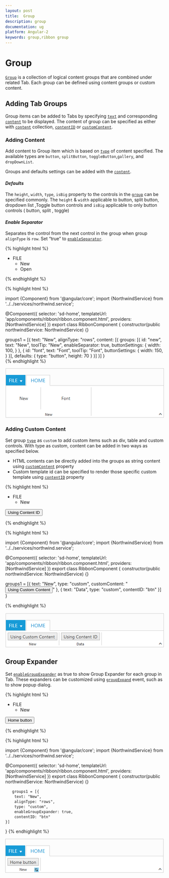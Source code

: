 ```yaml
---
layout: post
title:  Group
description: group
documentation: ug
platform: Angular-2
keywords: group,ribbon group
---
```


# Group

[`Group`](http://help.syncfusion.com/api/js/ejribbon#members:tabs-groups) is a collection of logical content groups that are combined under related Tab. Each group can be defined using content groups or custom content.

## Adding Tab Groups

Group items can be added to Tabs by specifying [`text`](http://help.syncfusion.com/api/js/ejribbon#members:tabs-groups-text) and corresponding [`content`](http://help.syncfusion.com/api/js/ejribbon#members:tabs-groups-content) to be displayed. The content of group can be specified as either with [`content`](http://help.syncfusion.com/api/js/ejribbon#members:tabs-groups-content) collection, [`contentID`](http://help.syncfusion.com/api/js/ejribbon#members:tabs-groups-contentid) or [`customContent`](http://help.syncfusion.com/api/js/ejribbon#members:tabs-groups-customcontent).

### Adding Content

Add content to Group item which is based on [`type`](http://help.syncfusion.com/api/js/ejribbon#members:tabs-groups-type) of content specified. The available types are `button`, `splitButton`, `toggleButton`,`gallery`, and `dropDownList`.

Groups and defaults settings can be added with the [`content`](http://help.syncfusion.com/api/js/ejribbon#members:tabs-groups-content).

#### _Defaults_

The `height`, `width`, `type`, `isBig` property to the controls in the [`group`](http://help.syncfusion.com/api/js/ejribbon#members:tabs-groups-content-groups) can be specified commonly.
The `height` & `width` applicable to button, split button, dropdown list ,Toggle button controls and `isBig` applicable to only button controls ( button, split , toggle)

#### _Enable Separator_ 

Separates the control from the next control in the group when group `alignType` is `row`. Set “true” to [`enableSeparator`](http://help.syncfusion.com/api/js/ejribbon#members:tabs-groups-content-groups-enableseparator).

{% highlight html %}

<ej-ribbon id="Default" width="500px" applicationTab.type="menu" applicationTab.menuItemID="ribbonmenu">
   <e-tabs>
        <e-tab id="home" text="HOME" [groups]="groups1">
        </e-tab>
   </e-tabs>
</ej-ribbon>
<ul id="ribbonmenu">
   <li>
        <a>FILE </a>
        <ul>
            <li><a>New</a></li>
            <li><a>Open</a></li>
        </ul>
   </li>
</ul> 

{% endhighlight %}

{% highlight html %}

import {Component} from '@angular/core';
import {NorthwindService} from '../../services/northwind.service';

@Component({
  selector: 'sd-home',
  templateUrl: 'app/components/ribbon/ribbon.component.html',
  providers: [NorthwindService]
})
export class RibbonComponent {
    constructor(public northwindService: NorthwindService) {}

groups1 = [{
        text: "New",
        alignType: "rows",
        content: [{
            groups: [{
                id: "new",
                text: "New",
                toolTip: "New",
                enableSeparator: true,
                buttonSettings: {
                    width: 100,
                }
                }, {
                    id: "font",
                    text: "Font",
                    toolTip: "Font",
                    buttonSettings: {
                        width: 150,
                    }
                }],
            defaults: {
                type: "button",
                height: 70
            }
        }]
   }]
  }    
{% endhighlight %}

![](Group_images/Group_img2.png)

### Adding Custom Content 

Set group [`type`](http://help.syncfusion.com/api/js/ejribbon#members:tabs-groups-type) as `custom` to add custom items such as div, table and custom controls. With type as custom, content can be added in two ways as specified below.

*	HTML contents can be directly added into the groups as string content using [`customContent`](http://help.syncfusion.com/api/js/ejribbon#members:tabs-groups-customcontent) property
*	Custom template id can be specified to render those specific custom template using [`contentID`](http://help.syncfusion.com/api/js/ejribbon#members:tabs-groups-contentid) property

{% highlight html %}

<ej-ribbon id="Default" width="500px" applicationTab.type="menu" applicationTab.menuItemID="ribbonmenu">
    <e-tabs>
        <e-tab id="home" text="HOME" [groups]="groups1">
        </e-tab>
    </e-tabs>
</ej-ribbon>

<ul id="ribbonmenu">
    <li>
        <a>FILE </a>
        <ul>
            <li><a>New</a></li>
        </ul>
    </li>
</ul>
<button id="btn">Using Content ID</button>

{% endhighlight %}

{% highlight html %}

import {Component} from '@angular/core';
import {NorthwindService} from '../../services/northwind.service';

@Component({
  selector: 'sd-home',
  templateUrl: 'app/components/ribbon/ribbon.component.html',
  providers: [NorthwindService]
})
export class RibbonComponent {
    constructor(public northwindService: NorthwindService) {}

groups1 = [{
        text: "New",
        type: "custom",
        customContent: "<button id='customContent'>Using Custom Content</button>"
     }, {
         text: "Data",
         type: "custom",
         contentID: "btn"
     }]
  }
      
{% endhighlight %}

![](Group_images/Group_img3.png)

## Group Expander

Set [`enableGroupExpander`](http://help.syncfusion.com/api/js/ejribbon#members:tabs-groups-enablegroupexpander) as true to show Group Expander for each group in Tab. These expanders can be customized using [`groupExpand`](http://help.syncfusion.com/api/js/ejribbon#events:groupexpand) event, such as to show popup dialog.

{% highlight html %}

<ej-ribbon id="Default" width="500px" applicationTab.type="menu" applicationTab.menuItemID="ribbonmenu">
    <e-tabs>
        <e-tab id="home" text="HOME" [groups]="groups1">
        </e-tab>
    </e-tabs>
</ej-ribbon>
<ul id="ribbonmenu">
    <li>
        <a>FILE </a>
        <ul>
            <li><a>New</a></li>
        </ul>
    </li>
</ul>
<button id="btn">Home button</button>

{% endhighlight %}

{% highlight html %}

import {Component} from '@angular/core';
import {NorthwindService} from '../../services/northwind.service';

@Component({
  selector: 'sd-home',
  templateUrl: 'app/components/ribbon/ribbon.component.html',
  providers: [NorthwindService]
})
export class RibbonComponent {
    constructor(public northwindService: NorthwindService) {}
    
       groups1 = [{
        text: "New",
        alignType: "rows",
        type: "custom",
        enableGroupExpander: true,
        contentID: "btn"
    }]
  }
{% endhighlight %}

![](Group_images/Group_img4.png)

